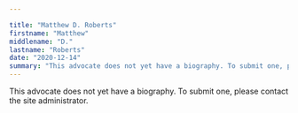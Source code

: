 ```yaml
---

title: "Matthew D. Roberts"
firstname: "Matthew"
middlename: "D."
lastname: "Roberts"
date: "2020-12-14"
summary: "This advocate does not yet have a biography. To submit one, please contact the site administrator."
---
```

This advocate does not yet have a biography. To submit one, please contact the site administrator.

